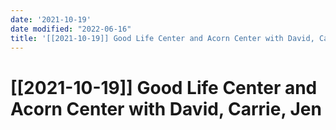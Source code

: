 ```yaml
---
date: '2021-10-19'
date modified: "2022-06-16"
title: '[[2021-10-19]] Good Life Center and Acorn Center with David, Carrie, Jen'
---
```


# [[2021-10-19]] Good Life Center and Acorn Center with David, Carrie, Jen
